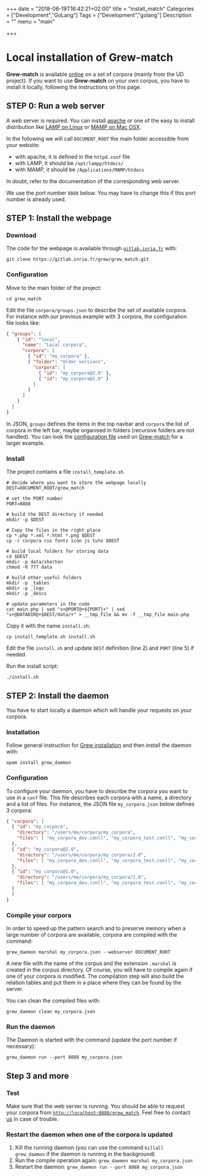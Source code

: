 +++
date = "2018-06-19T16:42:21+02:00"
title = "install_match"
Categories = ["Development","GoLang"]
Tags = ["Development","golang"]
Description = ""
menu = "main"

+++

# Local installation of Grew-match

**Grew-match** is available [online](http://match.grew.fr) on a set of corpora (mainly from the UD project).
If you want to use **Grew-match** on your own corpus, you have to install it locally, following the instructions on this page.

## STEP 0: Run a web server

A web server is required. You can install [apache](https://www.apache.org) or one of the easy to install distribution like [LAMP on Linux](https://en.wikipedia.org/wiki/LAMP_%28software_bundle%29) or [MAMP on Mac OSX](https://www.mamp.info).

In the following we will call `DOCUMENT_ROOT` the main folder accessible from your website:

 * with apache, it is defined in the `httpd.conf` file
 * with LAMP, it should be `/opt/lampp/htdocs/`
 * with MAMP, it should be `/Applications/MAMP/htdocs`

In doubt, refer to the documentation of the corresponding web server.

We use the port number `8888` below. You may have to change this if this port number is already used.

## STEP 1: Install the webpage

### Download
The code for the webpage is available through [`gitlab.inria.fr`](https://gitlab.inria.fr) with:

```
git clone https://gitlab.inria.fr/grew/grew_match.git
```

### Configuration
Move to the main folder of the project:

```
cd grew_match
```

Edit the file `corpora/groups.json` to describe the set of available corpora.
For instance with our previous example with 3 corpora, the configuration file looks like:

```json
{ "groups": [
    { "id": "local",
      "name": "Local corpora",
      "corpora": [
        { "id": "my_corpora" },
        { "folder": "Older versions",
          "corpora": [
            { "id": "my_corpora@2.0" },
            { "id": "my_corpora@1.0" }
          ]
        }
      ]
    }
  ]
}
```

In JSON, `groups` defines the items in the top navbar and `corpora` the list of corpora in the left bar, maybe organised in folders (recursive folders are not handled).
You can look the [configuration file](https://gitlab.inria.fr/grew/grew_match/blob/master/corpora_for_website/groups.json) used on [Grew-match](http://match.grew.fr) for a larger example.

### Install

The project contains a file `install_template.sh`.

```shell
# decide where you want to store the webpage locally
DEST=DOCUMENT_ROOT/grew_match

# set the PORT number
PORT=8888

# build the DEST directory if needed
mkdir -p $DEST

# Copy the files in the right place
cp *.php *.xml *.html *.png $DEST
cp -r corpora css fonts icon js tuto $DEST

# build local folders for storing data
cd $DEST
mkdir -p data/shorten
chmod -R 777 data

# build other useful folders
mkdir -p _tables
mkdir -p _logs
mkdir -p _descs

# update parameters in the code
cat main.php | sed "s+@PORT@+${PORT}+" | sed "s+@DATADIR@+$DEST/data/+" > __tmp_file && mv -f __tmp_file main.php
```

 Copy it with the name `install.sh`:

```
cp install_template.sh install.sh
```

Edit the file `install.sh` and update `DEST` definition (line 2) and `PORT` (line 5) if needed.

Run the install script:

```
./install.sh
```

## STEP 2: Install the daemon

You have to start locally a daemon which will handle your requests on your corpora.

### Installation
Follow general instruction for [Grew installation](../install) and then install the daemon with:

`opam install grew_daemon`

### Configuration
To configure your daemon, you have to describe the corpora you want to use in a `conf` file.
This file describes each corpora with a name, a directory and a list of files.
For instance, the JSON file `my_corpora.json` below defines 3 corpora:

```json
{ "corpora": [
  { "id": "my_corpora",
    "directory": "/users/me/corpora/my_corpora",
    "files": [ "my_corpora_dev.conll", "my_corpora_test.conll", "my_corpora_train.conll" ]
  },
  { "id": "my_corpora@2.0",
    "directory": "/users/me/corpora/my_corpora/2.0",
    "files": [ "my_corpora_dev.conll", "my_corpora_test.conll", "my_corpora_train.conll" ]
  },
  { "id": "my_corpora@1.0",
    "directory": "/users/me/corpora/my_corpora/1.0",
    "files": [ "my_corpora_dev.conll", "my_corpora_test.conll", "my_corpora_train.conll" ]
  }
  ]
}
```

### Compile your corpora

In order to speed up the pattern search and to preserve memory when a large number of corpora are available, corpora are compiled with the command:

```
grew_daemon marshal my_corpora.json --webserver DOCUMENT_ROOT
```

A new file with the name of the corpus and the extension `.marshal` is created in the corpus directory.
Of course, you will have to compile again if one of your corpora is modified.
The compilation step will also build the relation tables and put them in a place where they can be found by the server.

You can clean the compiled files with:

```
grew_daemon clean my_corpora.json
```

### Run the daemon

The Daemon is started with the command (update the port number if necessary):

```
grew_daemon run --port 8888 my_corpora.json
```

## Step 3 and more

### Test
Make sure that the web server is running.
You should be able to request your corpora from [`http://localhost:8888/grew_match`](http://localhost:8888/grew_match).
Feel free to contact [us](mailto:Bruno.Guillaume@loria.fr) in case of trouble.

### Restart the daemon when one of the corpora is updated

1. Kill the running daemon (you can use the command `killall grew_daemon` if the daemon is running in the background)
2. Run the compile operation again: `grew_daemon marshal my_corpora.json`
3. Restart the daemon: `grew_daemon run --port 8888 my_corpora.json`


